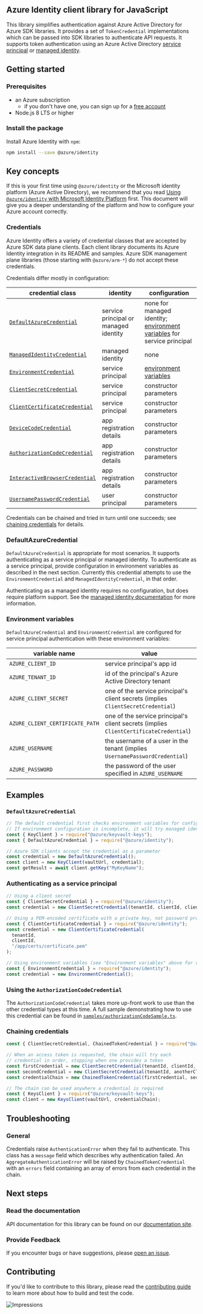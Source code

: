 ## Azure Identity client library for JavaScript

This library simplifies authentication against Azure Active Directory for Azure SDK libraries.
It provides a set of `TokenCredential` implementations which can be passed into SDK libraries
to authenticate API requests. It supports token authentication using an Azure Active Directory [service principal](https://docs.microsoft.com/en-us/cli/azure/create-an-azure-service-principal-azure-cli) or [managed identity](https://docs.microsoft.com/en-us/azure/active-directory/managed-identities-azure-resources/overview).

## Getting started

### Prerequisites

- an Azure subscription
  - if you don't have one, you can sign up for a [free account](https://azure.microsoft.com/free/)
- Node.js 8 LTS or higher

### Install the package

Install Azure Identity with `npm`:

```sh
npm install --save @azure/identity
```

## Key concepts

If this is your first time using `@azure/identity` or the Microsoft identity platform (Azure Active Directory), we recommend that you read [Using `@azure/identity` with Microsoft Identity Platform](/documentation/using-azure-identity.md) first. This document will give you a deeper understanding of the platform and how to configure your Azure account correctly.

### Credentials

Azure Identity offers a variety of credential classes that are accepted by Azure SDK data plane clients. Each client library documents its Azure Identity integration in its README and samples. Azure SDK management plane libraries (those starting with `@azure/arm-*`) do not accept these credentials.

Credentials differ mostly in configuration:

| credential class                    | identity                              | configuration                                                                                    |
| ----------------------------------- | ------------------------------------- | ------------------------------------------------------------------------------------------------ |
| [`DefaultAzureCredential`][1]       | service principal or managed identity | none for managed identity; [environment variables](#environment-variables) for service principal |
| [`ManagedIdentityCredential`][2]    | managed identity                      | none                                                                                             |
| [`EnvironmentCredential`][3]        | service principal                     | [environment variables](#environment-variables)                                                  |
| [`ClientSecretCredential`][4]       | service principal                     | constructor parameters                                                                           |
| [`ClientCertificateCredential`][5]  | service principal                     | constructor parameters                                                                           |
| [`DeviceCodeCredential`][6]         | app registration details              | constructor parameters                                                                           |
| [`AuthorizationCodeCredential`][7]  | app registration details              | constructor parameters                                                                           |
| [`InteractiveBrowserCredential`][8] | app registration details              | constructor parameters                                                                           |
| [`UsernamePasswordCredential`][9]   | user principal                        | constructor parameters                                                                           |

Credentials can be chained and tried in turn until one succeeds; see [chaining credentials](#chaining-credentials) for details.

### DefaultAzureCredential

`DefaultAzureCredential` is appropriate for most scenarios. It supports authenticating as a service principal or managed identity. To authenticate as a service principal, provide configuration in environment variables as described in the next section. Currently this credential attempts to use the `EnvironmentCredential` and `ManagedIdentityCredential`, in that order.

Authenticating as a managed identity requires no configuration, but does require platform support. See the [managed identity documentation](https://docs.microsoft.com/en-us/azure/active-directory/managed-identities-azure-resources/services-support-managed-identities) for more information.

### Environment variables

`DefaultAzureCredential` and `EnvironmentCredential` are configured for service principal authentication with these environment variables:

| variable name                   | value                                                                                 |
| ------------------------------- | ------------------------------------------------------------------------------------- |
| `AZURE_CLIENT_ID`               | service principal's app id                                                            |
| `AZURE_TENANT_ID`               | id of the principal's Azure Active Directory tenant                                   |
| `AZURE_CLIENT_SECRET`           | one of the service principal's client secrets (implies `ClientSecretCredential`)      |
| `AZURE_CLIENT_CERTIFICATE_PATH` | one of the service principal's client secrets (implies `ClientCertificateCredential`) |
| `AZURE_USERNAME`                | the username of a user in the tenant (implies `UsernamePasswordCredential`)           |
| `AZURE_PASSWORD`                | the password of the user specified in `AZURE_USERNAME`                                |

## Examples

### `DefaultAzureCredential`

```javascript
// The default credential first checks environment variables for configuration as described above.
// If environment configuration is incomplete, it will try managed identity.
const { KeyClient } = require("@azure/keyvault-keys");
const { DefaultAzureCredential } = require("@azure/identity");

// Azure SDK clients accept the credential as a parameter
const credential = new DefaultAzureCredential();
const client = new KeyClient(vaultUrl, credential);
const getResult = await client.getKey("MyKeyName");
```

### Authenticating as a service principal

```javascript
// Using a client secret
const { ClientSecretCredential } = require("@azure/identity");
const credential = new ClientSecretCredential(tenantId, clientId, clientSecret);

// Using a PEM-encoded certificate with a private key, not password protected
const { ClientCertificateCredential } = require("@azure/identity");
const credential = new ClientCertificateCredential(
  tenantId,
  clientId,
  "/app/certs/certificate.pem"
);

// Using environment variables (see "Environment variables" above for variable names)
const { EnvironmentCredential } = require("@azure/identity");
const credential = new EnvironmentCredential();
```

### Using the `AuthorizationCodeCredential`

The `AuthorizationCodeCredential` takes more up-front work to use than the other credential types at this time. A full sample demonstrating how to use this credential can be found in [`samples/authorizationCodeSample.ts`](samples/authorizationCodeSample.ts).

### Chaining credentials

```javascript
const { ClientSecretCredential, ChainedTokenCredential } = require("@azure/identity");

// When an access token is requested, the chain will try each
// credential in order, stopping when one provides a token
const firstCredential = new ClientSecretCredential(tenantId, clientId, clientSecret);
const secondCredential = new ClientSecretCredential(tenantId, anotherClientId, anotherSecret);
const credentialChain = new ChainedTokenCredential(firstCredential, secondCredential);

// The chain can be used anywhere a credential is required
const { KeysClient } = require("@azure/keyvault-keys");
const client = new KeysClient(vaultUrl, credentialChain);
```

## Troubleshooting

### General

Credentials raise `AuthenticationError` when they fail to authenticate. This class has a `message` field which describes why authentication failed. An `AggregateAuthenticationError` will be raised by `ChainedTokenCredential` with an `errors` field containing an array of errors from each credential in the chain.

## Next steps

### Read the documentation

API documentation for this library can be found on our [documentation site](https://docs.microsoft.com/javascript/api/@azure/identity).

### Provide Feedback

If you encounter bugs or have suggestions, please [open an issue](https://github.com/Azure/azure-sdk-for-js/issues).

## Contributing

If you'd like to contribute to this library, please read the [contributing guide](https://github.com/Azure/azure-sdk-for-js/blob/master/CONTRIBUTING.md) to learn more about how to build and test the code.

[1]: https://azuresdkdocs.blob.core.windows.net/$web/javascript/azure-identity/1.0.0/classes/defaultazurecredential.html
[2]: https://azuresdkdocs.blob.core.windows.net/$web/javascript/azure-identity/1.0.0/classes/managedidentitycredential.html
[3]: https://azuresdkdocs.blob.core.windows.net/$web/javascript/azure-identity/1.0.0/classes/environmentcredential.html
[4]: https://azuresdkdocs.blob.core.windows.net/$web/javascript/azure-identity/1.0.0/classes/clientsecretcredential.html
[5]: https://azuresdkdocs.blob.core.windows.net/$web/javascript/azure-identity/1.0.0/classes/clientcertificatecredential.html
[6]: https://azuresdkdocs.blob.core.windows.net/$web/javascript/azure-identity/1.0.0/classes/devicecodecredential.html
[7]: https://azuresdkdocs.blob.core.windows.net/$web/javascript/azure-identity/1.0.0/classes/authorizationcodecredential.html
[8]: https://azuresdkdocs.blob.core.windows.net/$web/javascript/azure-identity/1.0.0/classes/interactivebrowsercredential.html
[9]: https://azuresdkdocs.blob.core.windows.net/$web/javascript/azure-identity/1.0.0/classes/usernamepasswordcredential.html


![Impressions](https://azure-sdk-impressions.azurewebsites.net/api/impressions/azure-sdk-for-js%2Fsdk%2Fidentity%2Fidentity%2FREADME.png)
